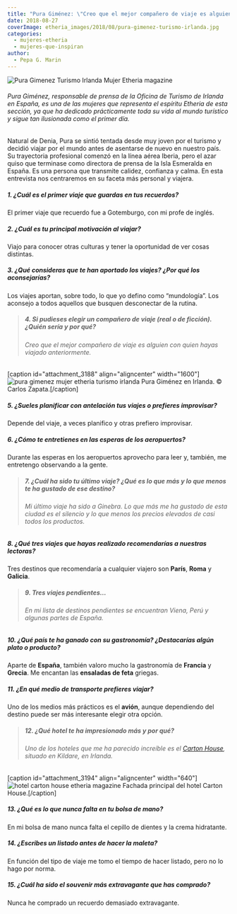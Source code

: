 ```yaml
---
title: "Pura Giménez: \"Creo que el mejor compañero de viaje es alguien con quien ya hayas viajado\""
date: 2018-08-27
coverImage: etheria_images/2018/08/pura-gimenez-turismo-irlanda.jpg
categories: 
  - mujeres-etheria
  - mujeres-que-inspiran
author: 
  - Pepa G. Marin
---
```


![Pura Gimenez Turismo Irlanda Mujer Etheria magazine](etheria_images/2018/08/pura-gimenez-turismo-irlanda-mujer-etheria.jpg "Pura Giménez es la directora de prensa de la oficina de turismo de Irlanda en España")

###### Pura Giménez, responsable de prensa de la Oficina de Turismo de Irlanda en España, es una de las mujeres que representa el espíritu Etheria de esta sección, ya que ha dedicado prácticamente toda su vida al mundo turístico y sigue tan ilusionada como el primer día.

Natural de Denia, Pura se sintió tentada desde muy joven por el turismo y decidió viajar por el mundo antes de asentarse de nuevo en nuestro país. Su trayectoria profesional comenzó en la línea aérea Iberia, pero el azar quiso que terminase como directora de prensa de la Isla Esmeralda en España. Es una persona que transmite calidez, confianza y calma. En esta entrevista nos centraremos en su faceta más personal y viajera.

##### 1\. ¿Cuál es el primer viaje que guardas en tus recuerdos?

El primer viaje que recuerdo fue a Gotemburgo, con mi profe de inglés.

##### 2\. ¿Cuál es tu principal motivación al viajar?

Viajo para conocer otras culturas y tener la oportunidad de ver cosas distintas.

##### 3\. ¿Qué consideras que te han aportado los viajes? ¿Por qué los aconsejarías?

Los viajes aportan, sobre todo, lo que yo defino como “mundología”. Los aconsejo a todos aquellos que busquen desconectar de la rutina.

> ##### 4\. Si pudieses elegir un compañero de viaje (real o de ficción). ¿Quién sería y por qué?
> 
> ###### Creo que el mejor compañero de viaje es alguien con quien hayas viajado anteriormente.

\[caption id="attachment\_3188" align="aligncenter" width="1600"\]![pura gimenez mujer etheria turismo irlanda](etheria_images/2018/08/pura-gimenez-turismo-irlanda.jpg "Pura Giménez es la directora de prensa de la oficina de turismo de Irlanda en España") Pura Giménez en Irlanda. © Carlos Zapata.\[/caption\]

##### 5\. ¿Sueles planificar con antelación tus viajes o prefieres improvisar?

Depende del viaje, a veces planifico y otras prefiero improvisar.

##### 6\. ¿Cómo te entretienes en las esperas de los aeropuertos?

Durante las esperas en los aeropuertos aprovecho para leer y, también, me entretengo observando a la gente.

> ##### 7\. ¿Cuál ha sido tu último viaje? ¿Qué es lo que más y lo que menos te ha gustado de ese destino?
> 
> ###### Mi último viaje ha sido a Ginebra. Lo que más me ha gustado de esta ciudad es el silencio y lo que menos los precios elevados de casi todos los productos.

##### 8\. ¿Qué tres viajes que hayas realizado recomendarías a nuestras lectoras?

Tres destinos que recomendaría a cualquier viajero son **París**, **Roma** y **Galicia**.

> ##### 9\. Tres viajes pendientes…
> 
> ###### En mi lista de destinos pendientes se encuentran Viena, Perú y algunas partes de España.

##### 10\. ¿Qué país te ha ganado con su gastronomía? ¿Destacarías algún plato o producto?

Aparte de **España**, también valoro mucho la gastronomía de **Francia** y **Grecia**. Me encantan las **ensaladas de feta** griegas.

##### 11\. ¿En qué medio de transporte prefieres viajar?

Uno de los medios más prácticos es el **avión**, aunque dependiendo del destino puede ser más interesante elegir otra opción.

> ##### 12\. ¿Qué hotel te ha impresionado más y por qué?
> 
> ###### Uno de los hoteles que me ha parecido increíble es el [Carton House](https://www.cartonhouse.com/), situado en Kildare, en Irlanda.

\[caption id="attachment\_3194" align="aligncenter" width="640"\]![hotel carton house etheria magazine](etheria_images/2018/08/carton-house-hotel-irlanda.jpg "El Carton House, situado en Irlanda, es el hotel favorito de Pura Giménez") Fachada principal del hotel Carton House.\[/caption\]

##### 13\. ¿Qué es lo que nunca falta en tu bolsa de mano?

En mi bolsa de mano nunca falta el cepillo de dientes y la crema hidratante.

##### 14\. ¿Escribes un listado antes de hacer la maleta?

En función del tipo de viaje me tomo el tiempo de hacer listado, pero no lo hago por norma.

##### 15\. ¿Cuál ha sido el souvenir más extravagante que has comprado?

Nunca he comprado un recuerdo demasiado extravagante.
